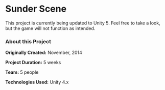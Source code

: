 # Sunder Scene

This project is currently being updated to Unity 5. Feel free to take a look, but the game will not function as intended.

### About this Project

**Originally Created:** November, 2014

**Project Duration:** 5 weeks

**Team:** 5 people

**Technologies Used:** Unity 4.x
